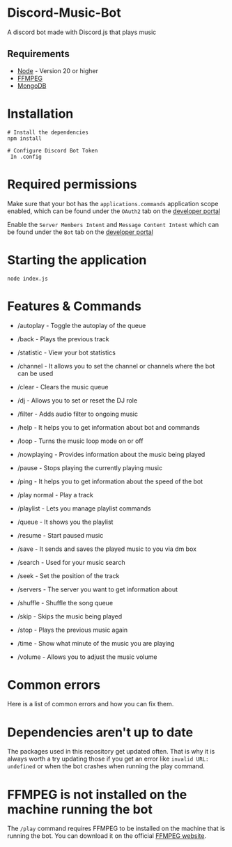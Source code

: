 # Discord-Music-Bot
A discord bot made with Discord.js that plays music

## Requirements

- [Node](https://nodejs.org/en/) - Version 20 or higher
- [FFMPEG](https://www.ffmpeg.org/)
- [MongoDB](https://www.mongodb.com/)

# Installation

```
# Install the dependencies
npm install

# Configure Discord Bot Token
 In .config
```

# Required permissions

Make sure that your bot has the `applications.commands` application scope enabled, which can be found under the `OAuth2` tab on the [developer portal](https://discord.com/developers/applications/)

Enable the `Server Members Intent` and `Message Content Intent` which can be found under the `Bot` tab on the [developer portal](https://discord.com/developers/applications/)

# Starting the application

```
node index.js
```

# Features & Commands

- /autoplay - Toggle the autoplay of the queue

- /back - Plays the previous track

- /statistic - View your bot statistics

- /channel - It allows you to set the channel or channels where the bot can be used

- /clear - Clears the music queue

- /dj - Allows you to set or reset the DJ role

- /filter - Adds audio filter to ongoing music

- /help - It helps you to get information about bot and commands

- /loop - Turns the music loop mode on or off

- /nowplaying - Provides information about the music being played

- /pause - Stops playing the currently playing music

- /ping - It helps you to get information about the speed of the bot

- /play normal - Play a track

- /playlist - Lets you manage playlist commands

- /queue - It shows you the playlist

- /resume - Start paused music

- /save - It sends and saves the played music to you via dm box

- /search - Used for your music search

- /seek - Set the position of the track

- /servers - The server you want to get information about

- /shuffle - Shuffle the song queue

- /skip - Skips the music being played

- /stop - Plays the previous music again

- /time - Show what minute of the music you are playing

- /volume - Allows you to adjust the music volume

# Common errors

Here is a list of common errors and how you can fix them.

# Dependencies aren't up to date

The packages used in this repository get updated often. That is why it is always worth a try updating those if you get an error like `invalid URL: undefined` or when the bot crashes when running the play command.

# FFMPEG is not installed on the machine running the bot

The `/play` command requires FFMPEG to be installed on the machine that is running the bot. You can download it on the official [FFMPEG website](https://www.ffmpeg.org/).
